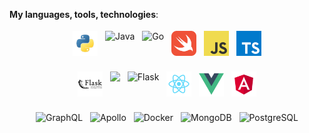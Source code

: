 
<strong align="center">My languages, tools, technologies</strong>:
<p align="center">
<img src="https://raw.githubusercontent.com/github/explore/80688e429a7d4ef2fca1e82350fe8e3517d3494d/topics/python/python.png" alt="Python" height="40" style="vertical-align:top; margin:4px">
 <img src="https://cdn.freebiesupply.com/logos/large/2x/java-logo-png-transparent.png" alt="Java" height="40" style="vertical-align:top; margin:4px">
 <img src="https://golang.org/lib/godoc/images/go-logo-blue.svg" alt="Go" height="24" style="vertical-align:top; margin:4px">
 <img src="https://raw.githubusercontent.com/github/explore/80688e429a7d4ef2fca1e82350fe8e3517d3494d/topics/swift/swift.png" alt="Swift" height="40" style="vertical-align:top; margin:4px">
<img src="https://raw.githubusercontent.com/github/explore/80688e429a7d4ef2fca1e82350fe8e3517d3494d/topics/javascript/javascript.png" alt="Javascript" height="40" style="vertical-align:top; margin:4px">
  <img src="https://raw.githubusercontent.com/github/explore/80688e429a7d4ef2fca1e82350fe8e3517d3494d/topics/typescript/typescript.png" alt="Typescript" height="40" style="vertical-align:top; margin:4px">
 
 <br />
 <br />
  <img src="https://raw.githubusercontent.com/github/explore/80688e429a7d4ef2fca1e82350fe8e3517d3494d/topics/flask/flask.png" alt="Flask" height="40" style="vertical-align:top; margin:4px">
   <img src="https://d33wubrfki0l68.cloudfront.net/e937e774cbbe23635999615ad5d7732decad182a/26072/logo-small.ede75a6b.svg" height="40" style="vertical-align:top; margin:4px">
   <img src="https://raw.githubusercontent.com/gofiber/docs/master/static/fiber_v2_logo.svg" alt="Flask" height="28" style="vertical-align:top; margin:4px">
 <img src="https://raw.githubusercontent.com/github/explore/80688e429a7d4ef2fca1e82350fe8e3517d3494d/topics/react/react.png" alt="React" height="40" style="vertical-align:top; margin:4px">
 <img src="https://raw.githubusercontent.com/github/explore/80688e429a7d4ef2fca1e82350fe8e3517d3494d/topics/vue/vue.png" alt="Vue" height="40" style="vertical-align:top; margin:4px">
  <img src="https://raw.githubusercontent.com/github/explore/80688e429a7d4ef2fca1e82350fe8e3517d3494d/topics/angular/angular.png" alt="Angular" height="40" style="vertical-align:top; margin:4px">
 
 <br />
 <br />
 
  <img src="https://upload.wikimedia.org/wikipedia/commons/1/17/GraphQL_Logo.svg" alt="GraphQL" height="40" style="vertical-align:top; margin:4px">
  <img src="https://seeklogo.com/images/A/apollo-logo-DC7DD3C444-seeklogo.com.png" alt="Apollo" height="40" style="vertical-align:top; margin:4px">
  <img src="https://www.docker.com/sites/default/files/d8/2019-07/vertical-logo-monochromatic.png" alt="Docker" height="40" style="vertical-align:top; margin:4px">
  <img src="https://infinapps.com/wp-content/uploads/2018/10/mongodb-logo.png" alt="MongoDB" height="40" style="vertical-align:top; margin:4px">
   <img src="https://upload.wikimedia.org/wikipedia/commons/thumb/2/29/Postgresql_elephant.svg/1200px-Postgresql_elephant.svg.png" alt="PostgreSQL" height="40" style="vertical-align:top; margin:4px">

<!--
**AleX77NP/AleX77NP** is a ✨ _special_ ✨ repository because its `README.md` (this file) appears on your GitHub profile.
</p>

-->
